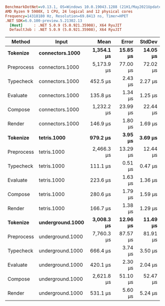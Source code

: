 ``` ini

BenchmarkDotNet=v0.13.1, OS=Windows 10.0.19043.1288 (21H1/May2021Update)
AMD Ryzen 9 5900X, 1 CPU, 24 logical and 12 physical cores
Frequency=14318180 Hz, Resolution=69.8413 ns, Timer=HPET
.NET SDK=6.0.100-preview.5.21302.13
  [Host]     : .NET 5.0.9 (5.0.921.35908), X64 RyuJIT
  DefaultJob : .NET 5.0.9 (5.0.921.35908), X64 RyuJIT


```
|     Method |            Input |       Mean |    Error |   StdDev |
|----------- |----------------- |-----------:|---------:|---------:|
|   **Tokenize** |  **connectors.1000** | **1,354.1 μs** | **15.85 μs** | **14.05 μs** |
| Preprocess |  connectors.1000 | 5,173.9 μs | 77.00 μs | 72.02 μs |
|  Typecheck |  connectors.1000 |   452.5 μs |  2.43 μs |  2.27 μs |
|   Evaluate |  connectors.1000 |   135.8 μs |  1.34 μs |  1.25 μs |
|    Compose |  connectors.1000 | 1,232.2 μs | 23.99 μs | 22.44 μs |
|     Render |  connectors.1000 |   146.9 μs |  1.80 μs |  1.69 μs |
|   **Tokenize** |      **tetris.1000** |   **979.2 μs** |  **3.95 μs** |  **3.69 μs** |
| Preprocess |      tetris.1000 | 2,466.3 μs | 13.29 μs | 12.44 μs |
|  Typecheck |      tetris.1000 |   111.1 μs |  0.51 μs |  0.47 μs |
|   Evaluate |      tetris.1000 |   223.6 μs |  1.63 μs |  1.36 μs |
|    Compose |      tetris.1000 |   280.6 μs |  1.79 μs |  1.59 μs |
|     Render |      tetris.1000 |   166.7 μs |  1.38 μs |  1.29 μs |
|   **Tokenize** | **underground.1000** | **3,008.3 μs** | **12.96 μs** | **11.49 μs** |
| Preprocess | underground.1000 | 7,760.3 μs | 87.57 μs | 81.91 μs |
|  Typecheck | underground.1000 |   666.4 μs |  3.74 μs |  3.50 μs |
|   Evaluate | underground.1000 |   420.1 μs |  2.30 μs |  2.04 μs |
|    Compose | underground.1000 | 2,621.8 μs | 51.10 μs | 52.47 μs |
|     Render | underground.1000 |   531.1 μs |  5.60 μs |  5.24 μs |
